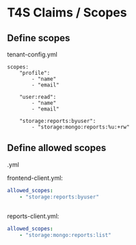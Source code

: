 # T4S Claims / Scopes


## Define scopes

tenant-config.yml


```
scopes:
    "profile":
        - "name"
        - "email"
        
    "user:read":
        - "name"
        - "email"
        
    "storage:reports:byuser":
        - "storage:mongo:reports:%u:+rw"

```


## Define allowed scopes 

<clientId>.yml

frontend-client.yml:

```yaml
allowed_scopes:
    - "storage:reports:byuser"
   
```


reports-client.yml:

```yaml
allowed_scopes:
    - "storage:mongo:reports:list"

```



